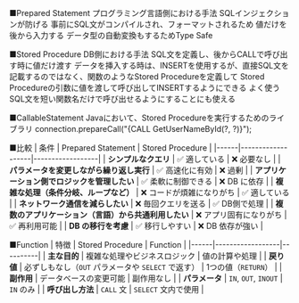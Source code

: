 ■Prepared Statement
プログラミング言語側における手法
SQLインジェクションが防げる
事前にSQL文がコンパイルされ、フォーマットされるため
値だけを後から入力する
データ型の自動変換もするためType Safe

■Stored Procedure
DB側における手法
SQL文を定義し、後からCALLで呼び出す時に値だけ渡す
データを挿入する時は、INSERTを使用するが、直接SQL文を記載するのではなく、関数のようなStored Procedureを定義して
Stored Procedureの引数に値を渡して呼び出してINSERTするようにできる
よく使うSQL文を短い関数名だけで呼び出せるようにすることにも使える

■CallableStatement
Javaにおいて、Stored Procedureを実行するためのライブラリ
connection.prepareCall("{CALL GetUserNameById(?, ?)}");

■比較
| 条件 | Prepared Statement | Stored Procedure |
|------|-------------------|------------------|
| **シンプルなクエリ** | ✅ 適している | ❌ 必要なし |
| **パラメータを変更しながら繰り返し実行** | ✅ 高速化に有効 | ❌ 過剰 |
| **アプリケーション側でロジックを管理したい** | ✅ 柔軟に制御できる | ❌ DB に依存 |
| **複雑な処理（条件分岐、ループなど）** | ❌ コードが煩雑になりがち | ✅ 適している |
| **ネットワーク通信を減らしたい** | ❌ 毎回クエリを送る | ✅ DB側で処理 |
| **複数のアプリケーション（言語）から共通利用したい** | ❌ アプリ固有になりがち | ✅ 再利用可能 |
| **DB の移行を考慮** | ✅ 移行しやすい | ❌ DB 依存が強い |


■Function
| 特徴 | Stored Procedure | Function |
|------|------------------|----------|
| **主な目的** | 複雑な処理やビジネスロジック | 値の計算や処理 |
| **戻り値** | 必ずしもなし（`OUT` パラメータや `SELECT` で返す） | 1つの値（`RETURN`） |
| **副作用** | データベースの変更可能 | 副作用なし |
| **パラメータ** | `IN`, `OUT`, `INOUT` | `IN` のみ |
| **呼び出し方法** | `CALL` 文 | `SELECT` 文内で使用 |
